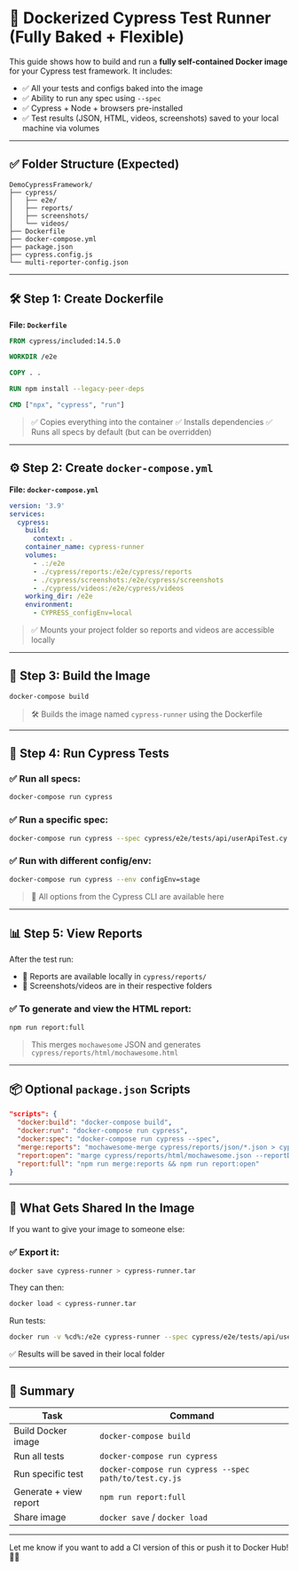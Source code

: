 # 🐳 Dockerized Cypress Test Runner (Fully Baked + Flexible)

This guide shows how to build and run a **fully self-contained Docker image** for your Cypress test framework. It includes:

- ✅ All your tests and configs baked into the image
- ✅ Ability to run any spec using `--spec`
- ✅ Cypress + Node + browsers pre-installed
- ✅ Test results (JSON, HTML, videos, screenshots) saved to your local machine via volumes

---

## ✅ Folder Structure (Expected)

```
DemoCypressFramework/
├── cypress/
│   ├── e2e/
│   ├── reports/
│   ├── screenshots/
│   └── videos/
├── Dockerfile
├── docker-compose.yml
├── package.json
├── cypress.config.js
└── multi-reporter-config.json
```

---

## 🛠️ Step 1: Create Dockerfile

**File: `Dockerfile`**

```Dockerfile
FROM cypress/included:14.5.0

WORKDIR /e2e

COPY . .

RUN npm install --legacy-peer-deps

CMD ["npx", "cypress", "run"]
```

> ✅ Copies everything into the container
> ✅ Installs dependencies
> ✅ Runs all specs by default (but can be overridden)

---

## ⚙️ Step 2: Create `docker-compose.yml`

**File: `docker-compose.yml`**

```yaml
version: '3.9'
services:
  cypress:
    build:
      context: .
    container_name: cypress-runner
    volumes:
      - .:/e2e
      - ./cypress/reports:/e2e/cypress/reports
      - ./cypress/screenshots:/e2e/cypress/screenshots
      - ./cypress/videos:/e2e/cypress/videos
    working_dir: /e2e
    environment:
      - CYPRESS_configEnv=local
```

> ✅ Mounts your project folder so reports and videos are accessible locally

---

## 🧪 Step 3: Build the Image

```bash
docker-compose build
```

> 🛠️ Builds the image named `cypress-runner` using the Dockerfile

---

## 🚀 Step 4: Run Cypress Tests

### ✅ Run all specs:

```bash
docker-compose run cypress
```

### ✅ Run a specific spec:

```bash
docker-compose run cypress --spec cypress/e2e/tests/api/userApiTest.cy.js
```

### ✅ Run with different config/env:

```bash
docker-compose run cypress --env configEnv=stage
```

> 🔁 All options from the Cypress CLI are available here

---

## 📊 Step 5: View Reports

After the test run:

- 📂 Reports are available locally in `cypress/reports/`
- 🧾 Screenshots/videos are in their respective folders

### ✅ To generate and view the HTML report:

```bash
npm run report:full
```

> This merges `mochawesome` JSON and generates `cypress/reports/html/mochawesome.html`

---

## 📦 Optional `package.json` Scripts

```json
"scripts": {
  "docker:build": "docker-compose build",
  "docker:run": "docker-compose run cypress",
  "docker:spec": "docker-compose run cypress --spec",
  "merge:reports": "mochawesome-merge cypress/reports/json/*.json > cypress/reports/html/mochawesome.json",
  "report:open": "marge cypress/reports/html/mochawesome.json --reportDir cypress/reports/html --inline",
  "report:full": "npm run merge:reports && npm run report:open"
}
```

---

## 📁 What Gets Shared In the Image

If you want to give your image to someone else:

### ✅ Export it:

```bash
docker save cypress-runner > cypress-runner.tar
```

They can then:

```bash
docker load < cypress-runner.tar
```

Run tests:

```bash
docker run -v %cd%:/e2e cypress-runner --spec cypress/e2e/tests/api/userApiTest.cy.js
```

✅ Results will be saved in their local folder

---

## 🧠 Summary

| Task                   | Command                                                |
| ---------------------- | ------------------------------------------------------ |
| Build Docker image     | `docker-compose build`                                 |
| Run all tests          | `docker-compose run cypress`                           |
| Run specific test      | `docker-compose run cypress --spec path/to/test.cy.js` |
| Generate + view report | `npm run report:full`                                  |
| Share image            | `docker save` / `docker load`                          |

---

Let me know if you want to add a CI version of this or push it to Docker Hub! 🐳✅
